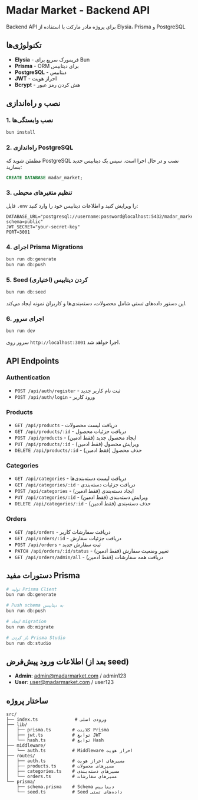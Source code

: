 # Madar Market - Backend API

Backend API برای پروژه مادر مارکت با استفاده از Elysia، Prisma و PostgreSQL

## تکنولوژی‌ها

- **Elysia** - فریمورک سریع برای Bun
- **Prisma** - ORM برای دیتابیس
- **PostgreSQL** - دیتابیس
- **JWT** - احراز هویت
- **Bcrypt** - هش کردن رمز عبور

## نصب و راه‌اندازی

### 1. نصب وابستگی‌ها

```bash
bun install
```

### 2. راه‌اندازی PostgreSQL

مطمئن شوید که PostgreSQL نصب و در حال اجرا است. سپس یک دیتابیس جدید بسازید:

```sql
CREATE DATABASE madar_market;
```

### 3. تنظیم متغیرهای محیطی

فایل `.env` را ویرایش کنید و اطلاعات دیتابیس خود را وارد کنید:

```env
DATABASE_URL="postgresql://username:password@localhost:5432/madar_market?schema=public"
JWT_SECRET="your-secret-key"
PORT=3001
```

### 4. اجرای Prisma Migrations

```bash
bun run db:generate
bun run db:push
```

### 5. Seed کردن دیتابیس (اختیاری)

```bash
bun run db:seed
```

این دستور داده‌های تستی شامل محصولات، دسته‌بندی‌ها و کاربران نمونه ایجاد می‌کند.

### 6. اجرای سرور

```bash
bun run dev
```

سرور روی `http://localhost:3001` اجرا خواهد شد.

## API Endpoints

### Authentication

- `POST /api/auth/register` - ثبت نام کاربر جدید
- `POST /api/auth/login` - ورود کاربر

### Products

- `GET /api/products` - دریافت لیست محصولات
- `GET /api/products/:id` - دریافت جزئیات محصول
- `POST /api/products` - ایجاد محصول جدید (فقط ادمین)
- `PUT /api/products/:id` - ویرایش محصول (فقط ادمین)
- `DELETE /api/products/:id` - حذف محصول (فقط ادمین)

### Categories

- `GET /api/categories` - دریافت لیست دسته‌بندی‌ها
- `GET /api/categories/:id` - دریافت جزئیات دسته‌بندی
- `POST /api/categories` - ایجاد دسته‌بندی (فقط ادمین)
- `PUT /api/categories/:id` - ویرایش دسته‌بندی (فقط ادمین)
- `DELETE /api/categories/:id` - حذف دسته‌بندی (فقط ادمین)

### Orders

- `GET /api/orders` - دریافت سفارشات کاربر
- `GET /api/orders/:id` - دریافت جزئیات سفارش
- `POST /api/orders` - ثبت سفارش جدید
- `PATCH /api/orders/:id/status` - تغییر وضعیت سفارش (فقط ادمین)
- `GET /api/orders/admin/all` - دریافت همه سفارشات (فقط ادمین)

## دستورات مفید Prisma

```bash
# تولید Prisma Client
bun run db:generate

# Push schema به دیتابیس
bun run db:push

# ایجاد migration
bun run db:migrate

# باز کردن Prisma Studio
bun run db:studio
```

## اطلاعات ورود پیش‌فرض (بعد از seed)

- **Admin**: admin@madarmarket.com / admin123
- **User**: user@madarmarket.com / user123

## ساختار پروژه

```
src/
├── index.ts              # ورودی اصلی
├── lib/
│   ├── prisma.ts        # کلاینت Prisma
│   ├── jwt.ts           # توابع JWT
│   └── hash.ts          # توابع Hash
├── middleware/
│   └── auth.ts          # Middleware احراز هویت
├── routes/
│   ├── auth.ts          # مسیرهای احراز هویت
│   ├── products.ts      # مسیرهای محصولات
│   ├── categories.ts    # مسیرهای دسته‌بندی
│   └── orders.ts        # مسیرهای سفارشات
└── prisma/
    ├── schema.prisma    # Schema دیتابیس
    └── seed.ts          # Seed داده‌های تستی
```






